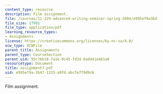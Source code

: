 ```yaml
---
content_type: resource
description: Film assignment.
file: /courses/11-229-advanced-writing-seminar-spring-2004/e995ef9a3b471333a9fdabcfe7f9d9c6_assignment7.pdf
file_size: 17991
file_type: application/pdf
learning_resource_types:
- Assignments
license: https://creativecommons.org/licenses/by-nc-sa/4.0/
ocw_type: OCWFile
parent_title: Assignments
parent_type: CourseSection
parent_uid: 95c76b18-7a1e-0c45-fd3d-6add41e461a0
resourcetype: Document
title: assignment7.pdf
uid: e995ef9a-3b47-1333-a9fd-abcfe7f9d9c6
---
```

Film assignment.